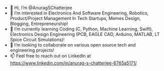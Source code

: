 - 👋 Hi, I’m @AnuragSChatterjee
- 👀 I’m interested in Electronics And Software Engineering, Robotics, Product/Project Management In Tech Startups, Memes Design, Blogging, Entrepreneurship!
- 🌱 I’m currently learning Coding (C, Python, Machine Learning, Swift), Electronics Design Engineering (PCB, EAGLE CAD, Arduino, MATLAB, LT Spice Circuit Simulations)!
- 💞️ I’m looking to collaborate on various open source tech and engineering projects!
- 📫 Feel free to reach out on LinkedIn at https://www.linkedin.com/in/anurag-s-chatterjee-6765a5171/

<!---
AnuragSChatterjee/AnuragSChatterjee is a ✨ special ✨ repository because its `README.md` (this file) appears on your GitHub profile.
You can click the Preview link to take a look at your changes.
--->

